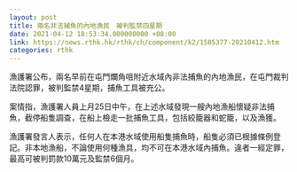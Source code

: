 ```yaml
---
layout: post
title: 兩名非法捕魚的內地漁民　被判監禁四星期
date: 2021-04-12 18:53:34.000000000 +08:00
link: https://news.rthk.hk/rthk/ch/component/k2/1585377-20210412.htm
categories: rthk
---
```


漁護署公布，兩名早前在屯門爛角咀附近水域內非法捕魚的內地漁民，在屯門裁判法院認罪，被判監禁4星期，捕魚工具被充公。

案情指，漁護署人員上月25日中午，在上述水域發現一艘內地漁船懷疑非法捕魚，截停船隻調查，在船上檢走一批捕魚工具，包括絞籠器和蛇籠，以及漁獲。

漁護署發言人表示，任何人在本港水域使用船隻捕魚時，船隻必須已根據條例登記。非本地漁船，不論使用何種漁具，均不可在本港水域內捕魚。違者一經定罪，最高可被判罰款10萬元及監禁6個月。
